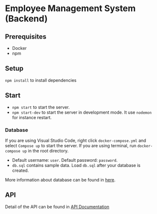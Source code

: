 # Employee Management System (Backend)

## Prerequisites

- Docker
- npm

## Setup

`npm install` to install dependencies

## Start

- `npm start` to start the server.
- `npm start-dev` to start the server in development mode. It use `nodemon` for instance restart.

### Database

If you are using Visual Studio Code, right click `docker-compose.yml` and select `Compose up` to start the server. If you are using terminal, run `docker-compose up` in the root directory.

- Default username: `user`. Default password: `password`.
- `db.sql` contains sample data. Load `db.sql` after your database is created.

More information about database can be found in [here](docs/database.md).

## API

Detail of the API can be found in [API Documentation](docs/API.md)
